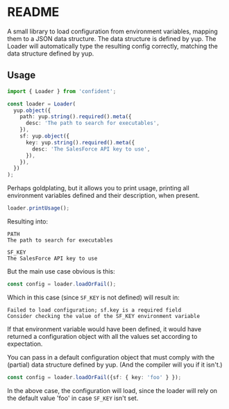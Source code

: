 # README

A small library to load configuration from environment variables, mapping them to a JSON data structure. The data structure is defined by yup. The Loader will automatically type the resulting config correctly, matching the data structure defined by yup.

## Usage

```typescript
import { Loader } from 'confident';

const loader = Loader(
  yup.object({
    path: yup.string().required().meta({
      desc: 'The path to search for executables',
    }),
    sf: yup.object({
      key: yup.string().required().meta({
        desc: 'The SalesForce API key to use',
      }),
    }),
  })
);
```

Perhaps goldplating, but it allows you to print usage, printing all environment variables defined and their description, when present.

```typescript
loader.printUsage();
```

Resulting into:

```shell
PATH
The path to search for executables

SF_KEY
The SalesForce API key to use
```

But the main use case obvious is this:

```typescript
const config = loader.loadOrFail();
```

Which in this case (since `SF_KEY` is not defined) will result in:

```shell
Failed to load configuration; sf.key is a required field
Consider checking the value of the SF_KEY environment variable
```

If that environment variable would have been defined, it would have returned a configuration object with all the values set according to expectation.

You can pass in a default configuration object that must comply with the (partial) data structure defined by yup. (And the compiler will you if it isn't.)

```typescript
const config = loader.loadOrFail({sf: { key: 'foo' } });
```

In the above case, the configuration will load, since the loader will rely on the default value 'foo' in case `SF_KEY` isn't set.

